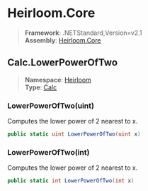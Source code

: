 # Heirloom.Core

> **Framework**: .NETStandard,Version=v2.1  
> **Assembly**: [Heirloom.Core][0]  

## Calc.LowerPowerOfTwo

> **Namespace**: [Heirloom][0]  
> **Type**: [Calc][1]  

### LowerPowerOfTwo(uint)

Computes the lower power of 2 nearest to x.

```cs
public static uint LowerPowerOfTwo(uint x)
```

### LowerPowerOfTwo(int)

Computes the lower power of 2 nearest to x.

```cs
public static int LowerPowerOfTwo(int x)
```

[0]: ../../../Heirloom.Core.md
[1]: ../Calc.md
